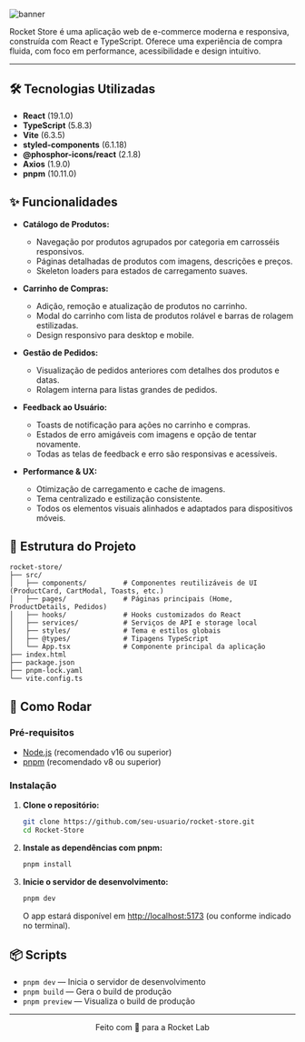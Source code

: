 ![banner](https://github.com/user-attachments/assets/f0f99488-2adf-40f3-a077-0cf2b097fd1c)

Rocket Store é uma aplicação web de e-commerce moderna e responsiva, construída com React e TypeScript. Oferece uma experiência de compra fluida, com foco em performance, acessibilidade e design intuitivo. 

---

## 🛠️ Tecnologias Utilizadas

- **React** (19.1.0)
- **TypeScript** (5.8.3)
- **Vite** (6.3.5)
- **styled-components** (6.1.18)
- **@phosphor-icons/react** (2.1.8)
- **Axios** (1.9.0)
- **pnpm** (10.11.0)

## ✨ Funcionalidades

- **Catálogo de Produtos:**
  - Navegação por produtos agrupados por categoria em carrosséis responsivos.
  - Páginas detalhadas de produtos com imagens, descrições e preços.
  - Skeleton loaders para estados de carregamento suaves.

- **Carrinho de Compras:**
  - Adição, remoção e atualização de produtos no carrinho.
  - Modal do carrinho com lista de produtos rolável e barras de rolagem estilizadas.
  - Design responsivo para desktop e mobile.

- **Gestão de Pedidos:**
  - Visualização de pedidos anteriores com detalhes dos produtos e datas.
  - Rolagem interna para listas grandes de pedidos.

- **Feedback ao Usuário:**
  - Toasts de notificação para ações no carrinho e compras.
  - Estados de erro amigáveis com imagens e opção de tentar novamente.
  - Todas as telas de feedback e erro são responsivas e acessíveis.

- **Performance & UX:**
  - Otimização de carregamento e cache de imagens.
  - Tema centralizado e estilização consistente.
  - Todos os elementos visuais alinhados e adaptados para dispositivos móveis.

## 📁 Estrutura do Projeto

```
rocket-store/
├── src/
│   ├── components/         # Componentes reutilizáveis de UI (ProductCard, CartModal, Toasts, etc.)
│   ├── pages/              # Páginas principais (Home, ProductDetails, Pedidos)
│   ├── hooks/              # Hooks customizados do React
│   ├── services/           # Serviços de API e storage local
│   ├── styles/             # Tema e estilos globais
│   ├── @types/             # Tipagens TypeScript
│   └── App.tsx             # Componente principal da aplicação
├── index.html
├── package.json
├── pnpm-lock.yaml
└── vite.config.ts
```

## 🚀 Como Rodar

### Pré-requisitos
- [Node.js](https://nodejs.org/) (recomendado v16 ou superior)
- [pnpm](https://pnpm.io/) (recomendado v8 ou superior)

### Instalação

1. **Clone o repositório:**
   ```sh
   git clone https://github.com/seu-usuario/rocket-store.git
   cd Rocket-Store
   ```

2. **Instale as dependências com pnpm:**
   ```sh
   pnpm install
   ```

3. **Inicie o servidor de desenvolvimento:**
   ```sh
   pnpm dev
   ```
   O app estará disponível em [http://localhost:5173](http://localhost:5173) (ou conforme indicado no terminal).

## 📦 Scripts

- `pnpm dev` — Inicia o servidor de desenvolvimento
- `pnpm build` — Gera o build de produção
- `pnpm preview` — Visualiza o build de produção

---

<p align="center">Feito com 💜 para a Rocket Lab</p>
